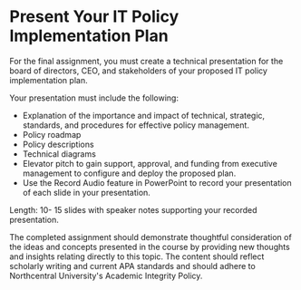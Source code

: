 # Present Your IT Policy Implementation Plan

For the final assignment, you must create a technical presentation for the board of directors, CEO, and stakeholders of your proposed IT policy implementation plan.  

Your presentation must include the following:

- Explanation of the importance and impact of technical, strategic, standards, and procedures for effective policy management.
- Policy roadmap
- Policy descriptions
- Technical diagrams
- Elevator pitch to gain support, approval, and funding from executive management to configure and deploy the proposed plan.
- Use the Record Audio feature in PowerPoint to record your presentation of each slide in your presentation.

Length: 10- 15 slides with speaker notes supporting your recorded presentation.

The completed assignment should demonstrate thoughtful consideration of the ideas and concepts presented in the course by providing new thoughts and insights relating directly to this topic. The content should reflect scholarly writing and current APA standards and should adhere to Northcentral University's Academic Integrity Policy.

